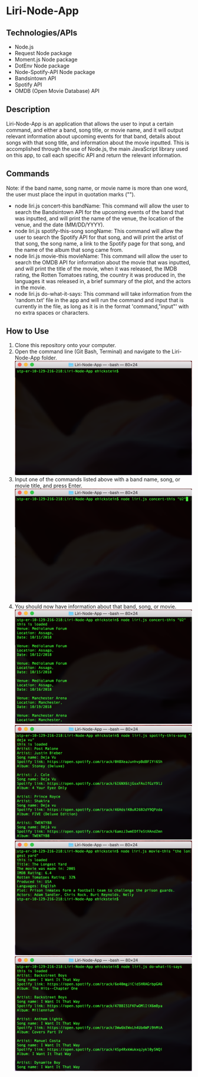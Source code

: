 # Liri-Node-App

## Technologies/APIs
* Node.js
* Request Node package
* Moment.js Node package
* DotEnv Node package
* Node-Spotify-API Node package
* Bandsintown API
* Spotify API
* OMDB (Open Movie Database) API

## Description
Liri-Node-App is an application that allows the user to input a certain command, and either a band, song title, or movie name,
and it will output relevant information about upcoming events for that band, details about songs with that song title, and
information about the movie inputted. This is accomplished through the use of Node.js, the main JavaScript library used on 
this app, to call each specific API and return the relevant information.

## Commands
Note: if the band name, song name, or movie name is more than one word, the user must place the input in quotation marks ("").
* node liri.js concert-this bandName: This command will allow the user to search the Bandsintown API for the upcoming events 
  of the band that was inputted, and will print the name of the venue, the location of the venue, and the date (MM/DD/YYYY).
* node liri.js spotify-this-song songName: This command will allow the user to search the Spotify API for that song, and 
  will print the artist of that song, the song name, a link to the Spotify page for that song, and the name of the album that
  song came from.
* node liri.js movie-this movieName: This command will allow the user to search the OMDB API for information about the movie
  that was inputted, and will print the title of the movie, when it was released, the IMDB rating, the Rotten Tomatoes rating,
  the country it was produced in, the languages it was released in, a brief summary of the plot, and the actors in the movie.
* node liri.js do-what-it-says: This command will take information from the 'random.txt' file in the app and will run the 
  command and input that is currently in the file, as long as it is in the format 'command,"input"' with no extra spaces or 
  characters.

## How to Use
1. Clone this repository onto your computer.
2. Open the command line (Git Bash, Terminal) and navigate to the Liri-Node-App folder.
![ScreenShot](/screenshots/Navigate.png)
3. Input one of the commands listed above with a band name, song, or movie title, and press Enter.
![ScreenShot](/screenshots/Input.png)
4. You should now have information about that band, song, or movie.
![ScreenShot](/screenshots/Concert-This.png)
![ScreenShot](/screenshots/Spotify-This-Song.png)
![ScreenShot](/screenshots/Movie-This.png)
![ScreenShot](/screenshots/Do-What-It-Says.png)

